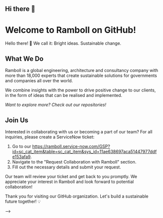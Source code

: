 ## Hi there 👋
# Welcome to Ramboll on GitHub!

Hello there! 🌟
We call it: Bright ideas. Sustainable change.

## What We Do

Ramboll is a global engineering, architecture and consultancy company with more than 18,000 experts that create sustainable solutions for governments and companies all over the world.

We combine insights with the power to drive positive change to our clients, in the form of ideas that can be realised and implemented.

_Want to explore more? Check out our repositories!_

## Join Us
Interested in collaborating with us or becoming a part of our team? For all inquiries, please create a ServiceNow ticket:

1. Go to our https://ramboll.service-now.com/GSP?id=sc_cat_item&table=sc_cat_item&sys_id=11ae638697aca51447977ddfe153afa9.
2. Navigate to the "Request Collaboration with Ramboll" section.
3. Fill out the necessary details and submit your request.

Our team will review your ticket and get back to you promptly. We appreciate your interest in Ramboll and look forward to potential collaboration!

Thank you for visiting our GitHub organization. Let's build a sustainable future together! 💡

-->
